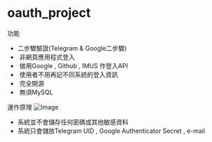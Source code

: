 # oauth_project
功能
-  二步驟驗證(Telegram & Google二步驟)
-  非網頁應用程式登入
-  做用Google , Github , IMUS 作登入API
-  使用者不用再記不同系統的登入資訊
-  完全開源
-  無須MySQL

運作原理
![Image](http://i.imgur.com/91YxEj6.png)
- 系統並不會儲存任何密碼或其他敏感資料
- 系統只會儲放Telegram UID , Google Authenticator Secret , e-mail
